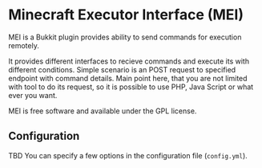 # Minecraft Executor Interface (MEI) #

MEI is a Bukkit plugin provides ability to send commands for execution remotely.

It provides different interfaces to recieve commands and execute its with different conditions.
Simple scenario is an POST request to specified endpoint with command details.
Main point here, that you are not limited with tool to do its request, so it is possible to use PHP, Java Script or what ever you want.

MEI is free software and available under the GPL license.

## Configuration ##

TBD
You can specify a few options in the configuration file (`config.yml`).
